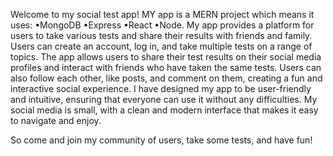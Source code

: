 Welcome to my social test app! MY app is a MERN project which means it uses:
•MongoDB
•Express
•React
•Node.
My app provides a platform for users to take various tests and share their results with friends and family. 
Users can create an account, log in, and take multiple tests on a range of topics.
The app allows users to share their test results on their social media profiles and interact with friends who have taken the same tests.
Users can also follow each other, like posts, and comment on them, creating a fun and interactive social experience.
I have designed my app to be user-friendly and intuitive, ensuring that everyone can use it without any difficulties. 
My social media is small, with a clean and modern interface that makes it easy to navigate and enjoy.

So come and join my community of users, take some tests, and have fun!
